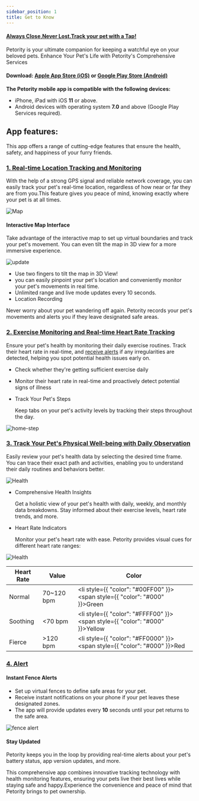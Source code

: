 ```yaml
---
sidebar_position: 1
title: Get to Know
---
```


#### [Always Close,Never Lost.Track your pet with a Tap!](/img/logo.svg) 
Petority is your ultimate companion for keeping a watchful eye on your beloved pets. Enhance Your Pet's Life with Petority's Comprehensive Services

#### Download: [Apple App Store (iOS)](/img/logo.svg) or [Google Play Store (Android)](/img/logo.svg)
**The Petority mobile app is compatible with the following devices:**
+ iPhone, iPad with iOS **11** or above.
+ Android devices with operating system **7.0** and above (Google Play Services required).

## App features:
This app offers a range of cutting-edge features that ensure the health, safety, and happiness of your furry friends.
### [1. Real-time Location Tracking and Monitoring](/docs/petority/features/live-tracking)
With the help of a strong GPS signal and reliable network coverage, you can easily track your pet's real-time location, regardless of how near or far they are from you.This feature gives you peace of mind, knowing exactly where your pet is at all times.

![Map](/img/get-to-know/GPS.jpg)

#### Interactive Map Interface
Take advantage of the interactive map to set up virtual boundaries and track your pet's movement. You can even tilt the map in 3D view for a more immersive experience.

![update](/img/get-to-know/Map.jpg)  

+ Use two fingers to tilt the map in 3D View!
+ you can easily pinpoint your pet's location and conveniently monitor your pet's movements in real time.
+ Unlimited range and live mode updates every 10 seconds.
+ Location Recording

Never worry about your pet wandering off again. Petority records your pet's movements and alerts you if they leave designated safe areas.
### [2. Exercise Monitoring and Real-time Heart Rate Tracking](/docs/petority/features/realtime-heartrate-monitoring)
Ensure your pet's health by monitoring their daily exercise routines. Track their heart rate in real-time, and [receive alerts](/docs/petority/notifications) if any irregularities are detected, helping you spot potential health issues early on.

+ Check whether they're getting sufficient exercise daily
+ Monitor their heart rate in real-time and proactively detect potential signs of illness
+ Track Your Pet's Steps

    Keep tabs on your pet's activity levels by tracking their steps throughout the day.

![home-step](/img/get-to-know/Exercise-Monitoring-and-Real-time-Heart-Rate-Tracking.jpg)

### [3. Track Your Pet's Physical Well-being with Daily Observation](/docs/petority/features/health-monitoring)
Easily review your pet's health data by selecting the desired time frame. You can trace their exact path and activities, enabling you to understand their daily routines and behaviors better.

![Health](/img/get-to-know/Comprehensive-Health-Insights.gif)

+ Comprehensive Health Insights
    
    Get a holistic view of your pet's health with daily, weekly, and monthly data breakdowns. Stay informed about their exercise levels, heart rate trends, and more.
+ Heart Rate Indicators

    Monitor your pet's heart rate with ease. Petority provides visual cues for different heart rate ranges:

![Health](/img/get-to-know/Heart-Rate-Indicators.jpg)

| Heart Rate   | Value   | Color   |
| ----------- | ----------- | ----------- |
|  Normal     | 70~120 bpm |  <li style={{ "color": "#00FF00" }}><span style={{ "color": "#000" }}>Green</span></li> |
| Soothing    | <70 bpm   | <li style={{ "color": "#FFFF00" }}><span style={{ "color": "#000" }}>Yellow</span></li> |
| Fierce      | >120 bpm   |  <li style={{ "color": "#FF0000" }}><span style={{ "color": "#000" }}>Red</span></li> |

### [4. Alert](/docs/petority/notifications)
#### Instant Fence Alerts
+ Set up virtual fences to define safe areas for your pet. 
+ Receive instant notifications on your phone if your pet leaves these designated zones.
+ The app will provide updates every **10** seconds until your pet returns to the safe area.

![fence alert](/img/get-to-know/Instant-Fence-Alerts.jpg)

#### Stay Updated
Petority keeps you in the loop by providing real-time alerts about your pet's battery status, app version updates, and more.

This comprehensive app combines innovative tracking technology with health monitoring features, ensuring your pets live their best lives while staying safe and happy.Experience the convenience and peace of mind that Petority brings to pet ownership.





